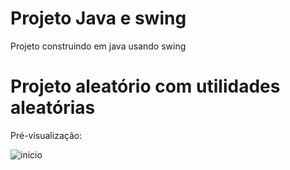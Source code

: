 # Projeto Java e swing

Projeto construindo em java usando swing
# Projeto aleatório com utilidades aleatórias

<p>Pré-visualização:</p>
<img src="https://i.imgur.com/WNae56j.png" alt="inicio">
